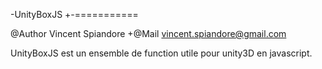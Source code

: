 -UnityBoxJS
+-===========

@Author Vincent Spiandore
+@Mail vincent.spiandore@gmail.com

UnityBoxJS est un ensemble de function utile pour unity3D en javascript.
